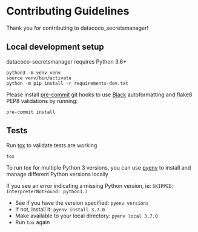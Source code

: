 # Contributing Guidelines

Thank you for contributing to datacoco_secretsmanager!
  
## Local development setup

datacoco-secretsmanager requires Python 3.6+

```
python3 -m venv venv
source venv/bin/activate
python -m pip install -r requirements-dev.txt

```

Please install [pre-commit](https://pre-commit.com) git hooks to use [Black](https://black.readthedocs.io/en/stable/) autoformatting and flake8 PEP8 validations by running:

```
pre-commit install

```

## Tests
Run [tox](https://tox.readthedocs.io/en/latest/) to validate tests are working

```
tox
```

To run tox for multiple Python 3 versions, you can use  [pyenv](https://github.com/pyenv/pyenv) to install and manage different Python versions locally

If you see an error indicating a missing Python version, ie:
`SKIPPED: InterpreterNotFound: python3.7`

- See if you have the version specified: `pyenv versions`
- If not, install it: `pyenv install 3.7.0`
- Make available to your local directory: `pyenv local 3.7.0`
- Run `tox` again